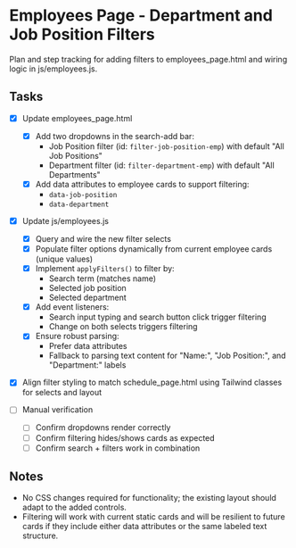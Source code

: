 # Employees Page - Department and Job Position Filters

Plan and step tracking for adding filters to employees_page.html and wiring logic in js/employees.js.

## Tasks

- [x] Update employees_page.html
  - [x] Add two dropdowns in the search-add bar:
    - Job Position filter (id: `filter-job-position-emp`) with default "All Job Positions"
    - Department filter (id: `filter-department-emp`) with default "All Departments"
  - [x] Add data attributes to employee cards to support filtering:
    - `data-job-position`
    - `data-department`

- [x] Update js/employees.js
  - [x] Query and wire the new filter selects
  - [x] Populate filter options dynamically from current employee cards (unique values)
  - [x] Implement `applyFilters()` to filter by:
    - Search term (matches name)
    - Selected job position
    - Selected department
  - [x] Add event listeners:
    - Search input typing and search button click trigger filtering
    - Change on both selects triggers filtering
  - [x] Ensure robust parsing:
    - Prefer data attributes
    - Fallback to parsing text content for "Name:", "Job Position:", and "Department:" labels

- [x] Align filter styling to match schedule_page.html using Tailwind classes for selects and layout

- [ ] Manual verification
  - [ ] Confirm dropdowns render correctly
  - [ ] Confirm filtering hides/shows cards as expected
  - [ ] Confirm search + filters work in combination

## Notes

- No CSS changes required for functionality; the existing layout should adapt to the added controls.
- Filtering will work with current static cards and will be resilient to future cards if they include either data attributes or the same labeled text structure.
